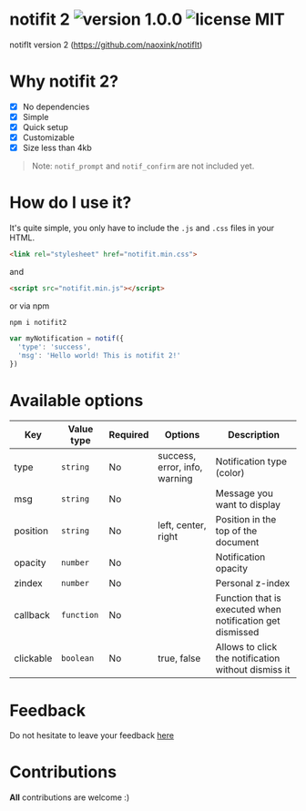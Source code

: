 # notifit 2 ![version 1.0.0](https://d25lcipzij17d.cloudfront.net/badge.svg?id=gh&type=6&v=1.0.0&x2=0) ![license MIT](https://badges.frapsoft.com/os/mit/mit.svg?v=102)
notifIt version 2 (https://github.com/naoxink/notifIt)

# Why notifit 2?
- [x] No dependencies
- [x] Simple
- [x] Quick setup
- [x] Customizable
- [x] Size less than 4kb

> Note: `notif_prompt` and `notif_confirm` are not included yet.

# How do I use it?
It's quite simple, you only have to include the `.js` and `.css` files in your HTML.
```html
<link rel="stylesheet" href="notifit.min.css">
```
and
```html
<script src="notifit.min.js"></script>
```
or via npm
```
npm i notifit2
```
```javascript
var myNotification = notif({
  'type': 'success',
  'msg': 'Hello world! This is notifit 2!'
})
```

# Available options
|Key|Value type|Required|Options|Description|
|---|---|---|---|---|
|type|`string`|No|success, error, info, warning|Notification type (color)|
|msg|`string`|No||Message you want to display|
|position|`string`|No|left, center, right|Position in the top of the document|
|opacity|`number`|No||Notification opacity|
|zindex|`number`|No||Personal z-index|
|callback|`function`|No||Function that is executed when notification get dismissed|
|clickable|`boolean`|No|true, false|Allows to click the notification without dismiss it|

# Feedback
Do not hesitate to leave your feedback [here](https://github.com/naoxink/notifit-2/issues)

# Contributions
**All** contributions are welcome :)
